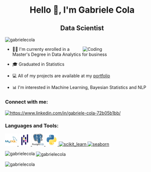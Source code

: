 <h1 align="center">Hello 👋, I'm Gabriele Cola</h1>
<h2 align="center"> Data Scientist </h2>
<p align="left"> <img src="https://komarev.com/ghpvc/?username=gabrielecola&label=Profile%20views&color=0e75b6&style=flat" alt="gabrielecola" /> </p>
<img align="right" alt="Coding" width="250" src="https://indoanalytica.com/static/images/data-science-1.gif">

- 👨‍💻 I'm currenty enrolled in a Master's Degree in Data Analytics for business

- 🎓 Graduated in Statistics

- 💻 All of my projects are available at my [portfolio](https://gabrielecola.github.io/#portfolio)

- 📊 I'm interested in Machine Learning, Bayesian Statistics and NLP

<h3 align="left">Connect with me:</h3>
<p align="left">
<a href="https://www.linkedin.com/in/gabriele-cola-72b05b1bb/" target="blank"><img align="center" src="https://raw.githubusercontent.com/rahuldkjain/github-profile-readme-generator/master/src/images/icons/Social/linked-in-alt.svg" alt="https://www.linkedin.com/in/gabriele-cola-72b05b1bb/" height="30" width="40" /></a>
</p>

<h3 align="left">Languages and Tools:</h3>
<p align="left"> <a href="https://www.mysql.com/" target="_blank" rel="noreferrer"> <img src="https://raw.githubusercontent.com/devicons/devicon/master/icons/mysql/mysql-original-wordmark.svg" alt="mysql" width="40" height="40"/> </a> <a href="https://pandas.pydata.org/" target="_blank" rel="noreferrer"> <img src="https://raw.githubusercontent.com/devicons/devicon/2ae2a900d2f041da66e950e4d48052658d850630/icons/pandas/pandas-original.svg" alt="pandas" width="40" height="40"/> </a> <a href="https://www.postgresql.org" target="_blank" rel="noreferrer"> <img src="https://raw.githubusercontent.com/devicons/devicon/master/icons/postgresql/postgresql-original-wordmark.svg" alt="postgresql" width="40" height="40"/> </a> <a href="https://www.python.org" target="_blank" rel="noreferrer"> <img src="https://raw.githubusercontent.com/devicons/devicon/master/icons/python/python-original.svg" alt="python" width="40" height="40"/> </a> <a href="https://scikit-learn.org/" target="_blank" rel="noreferrer"> <img src="https://upload.wikimedia.org/wikipedia/commons/0/05/Scikit_learn_logo_small.svg" alt="scikit_learn" width="40" height="40"/> </a> <a href="https://seaborn.pydata.org/" target="_blank" rel="noreferrer"> <img src="https://seaborn.pydata.org/_images/logo-mark-lightbg.svg" alt="seaborn" width="40" height="40"/> </a> </p>

<p><img align="left" src="https://github-readme-stats.vercel.app/api/top-langs?username=gabrielecola&show_icons=true&locale=en&layout=compact" alt="gabrielecola" /></p>

<p>&nbsp;<img align="center" src="https://github-readme-stats.vercel.app/api?username=gabrielecola&show_icons=true&locale=en" alt="gabrielecola" /></p>

<p><img align="center" src="https://github-readme-streak-stats.herokuapp.com/?user=gabrielecola&" alt="gabrielecola" /></p>

